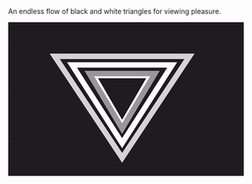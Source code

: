 An endless flow of black and white triangles for viewing pleasure.

![Alt text](https://github.com/brennnnan/p5-projects/blob/master/trippytriangles/trippytriangle.gif)
